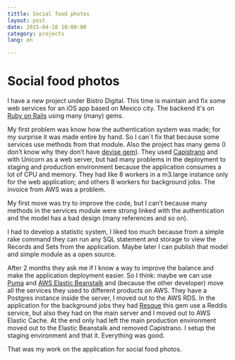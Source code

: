 ```yaml
---
tittle: Social food photos
layout: post
date: 2015-04-18 10:00:00
category: projects
lang: en

---
```


# Social food photos

I have a new project under Bistro Digital. This time is maintain and fix some web services for an iOS app based on Mexico city. The backend it's on [Ruby on Rails](http://rubyonrails.org) using many (many) gems.

My first problem was know how the authentication system was made; for my surprise it was made entire by hand. So I can`t fix that because some services use methods from that module. Also the project has many gems (I don’t know why they don’t have [devise gem](https://github.com/plataformatec/devise)). They used [Capistrano](http://capistranorb.com) and with Unicorn as a web server, but had many problems in the deployment to staging and production environment because the application consumes a lot of CPU and memory. They had like 8 workers in a m3.large instance only for the web application; and others 8 workers for background jobs. The invoice from AWS was a problem.

My first move was try to improve the code, but I can’t because many methods in the services module were strong linked with the authentication and the model has a bad design (many references and so on).

I had to develop a statistic system, I liked too much because from a simple rake command they can run any SQL statement and storage to view the Records and Sets from the application. Maybe later I can publish that model and simple module as a open source.

After 2 months they ask me if I know a way to improve the balance and make the application deployment easier. So I think: maybe we can use [Puma](http://puma.io) and [AWS Elastic Beanstalk](https://aws.amazon.com/elasticbeanstalk/) and (because the other developer) move all the services they used to different products on AWS. They have a Postgres instance inside the server, I moved out to the AWS RDS. In the application for the background jobs they had [Resque](https://github.com/resque/resque) this gem use a Reddis service, but also they had on the main server and I moved out to AWS Elastic Cache. At the end only had left the main production environment moved out to the Elastic Beanstalk and removed Capistrano. I setup the staging environment and that it. Everything was good.

That was my work on the application for social food photos.